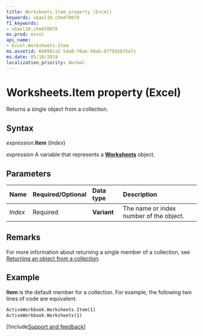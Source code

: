 ```yaml
---
title: Worksheets.Item property (Excel)
keywords: vbaxl10.chm470078
f1_keywords:
- vbaxl10.chm470078
ms.prod: excel
api_name:
- Excel.Worksheets.Item
ms.assetid: 66099ca2-54a0-f8ae-58ab-07791bbf5e7c
ms.date: 05/18/2019
localization_priority: Normal
---
```



# Worksheets.Item property (Excel)

Returns a single object from a collection.


## Syntax

_expression_.**Item** (_Index_)

_expression_ A variable that represents a **[Worksheets](Excel.Worksheets.md)** object.


## Parameters

|Name|Required/Optional|Data type|Description|
|:-----|:-----|:-----|:-----|
| _Index_|Required| **Variant**|The name or index number of the object.|

## Remarks

For more information about returning a single member of a collection, see [Returning an object from a collection](../excel/Concepts/Workbooks-and-Worksheets/returning-an-object-from-a-collection-excel.md).


## Example

**Item** is the default member for a collection. For example, the following two lines of code are equivalent.

```vb
ActiveWorkbook.Worksheets.Item(1) 
ActiveWorkbook.Worksheets(1)
```




[!include[Support and feedback](~/includes/feedback-boilerplate.md)]
